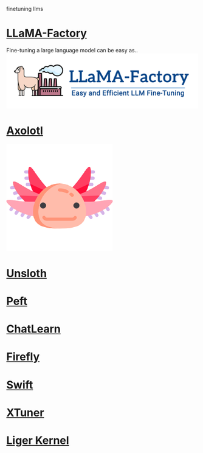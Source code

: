 finetuning llms

# [LLaMA-Factory](https://github.com/hiyouga/LLaMA-Factory)
Fine-tuning a large language model can be easy as..
![img.png](img.png)

# [Axolotl](https://github.com/axolotl-ai-cloud/axolotl)
![img_1.png](images/img_1.png)

# [Unsloth](https://unsloth.ai/)


# [Peft](https://github.com/huggingface/peft)
# [ChatLearn](https://github.com/alibaba/ChatLearn/)
# [Firefly](https://github.com/alibaba/ChatLearn/) 
# [Swift](https://github.com/alibaba/ChatLearn/) 
# [XTuner](https://github.com/InternLM/xtuner)
# [Liger Kernel](https://github.com/linkedin/Liger-Kernel)